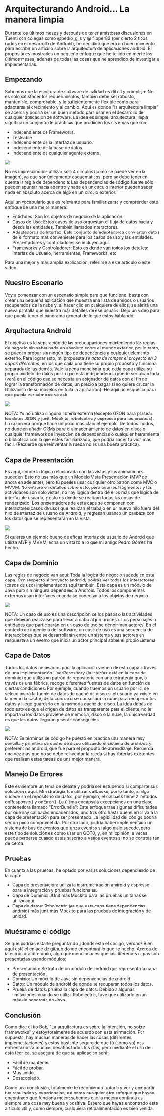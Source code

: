 # Arquitecturando Android... La manera limpia

Durante los últimos meses y después de tener amistosas discusiones en Tuenti con colegas como @pedro_g_s y @ flipper83 (por cierto 2 tipos rudos en el desarrollo de Android), he decidido que era un buen momento para escribir un artículo sobre la arquitectura de aplicaciones android. El propósito es mostrarles un pequeño enfoque que he tenido en mente los últimos meses, además de todas las cosas que he aprendido de investigar e implementarlas.

## Empezando  

Sabemos que la escritura de software de calidad es difícil y complejo: No es sólo satisfacer los requerimientos, también debe ser robusto, mantenible, comprobable, y lo suficientemente flexible como para adaptarse al crecimiento y al cambio. Aquí es donde "la arquitectura limpia" se acerca y podría ser un buen método para usar en el desarrollo de cualquier aplicación de software. La idea es simple: arquitectura limpia significa un conjunto de prácticas que producen los sistemas que son:

- Independiente de Frameworks.
- Testeable
- Independiente de la interfaz de usuario.
- Independiente de la base de datos.
- Independiente de cualquier agente externo.


![](http://faustinoloeza.github.io/img/cleanDiagrama.png)

No es imprescindible utilizar sólo 4 círculos (como se puede ver en la imagen), ya que son únicamente esquemáticos, pero se debe tener en cuenta la regla de dependencia: Las dependencias de código fuente sólo pueden apuntar hacia adentro y nada en un círculo interior pueden saber nada en absoluto acerca de algo en un círculo exterior.

Aquí un vocabulario que es relevante para familiarizarse y comprender este enfoque de una mejor manera:

- Entidades: Son los objetos de negocio de la aplicación.
- Casos de Uso: Estos casos de uso orquestan el flujo de datos hacia y desde las entidades. También llamados interactores.
- Adaptadores de Interfaz: Este conjunto de adaptadores convierten datos de el formato mas conveniente para los casos de uso y las entidades. Presentadores y controladores se incluyen aquí.
- Frameworks y Controladores: Esto es donde van todos los detalles: Interfaz de Usuario, herramientas, Frameworks, etc. 

Para una mejor y más amplia explicación, referirse a este artículo o este vídeo.

## Nuestro Escenario

Voy a comenzar con un escenario simple para que funcione: basta con crear una pequeña aplicación que muestra una lista de amigos o usuarios recuperados de la nube y, al hacer clic en cualquiera de ellos, se abrirá una nueva pantalla que muestra más detalles de ese usuario. Dejo un vídeo para que pueda tener el panorama general de lo que estoy hablando:

## Arquitectura Android 

El objetivo es la separación de las preocupaciones manteniendo las reglas de negocio sin saber nada en absoluto sobre el mundo exterior, por lo tanto, se pueden probar sin ningún tipo de dependencia a cualquier elemento externo. Para lograr esto, mi propuesta _se trata de romper el proyecto en 3 capas diferentes_, en los que cada una tiene su propio propósito y funciona separada de las demás. Vale la pena mencionar que cada capa utiliza su propio modelo de datos por lo que esta independencia puede ser alcanzada (verá en el código que se necesita un asignador de datos con el fin de lograr la transformación de datos, un precio a pagar si no quiere cruzar la Utilización de su modelos en toda la aplicación).  He aquí un esquema para que pueda ver cómo se ve así:

![](http://faustinoloeza.github.io/img/PDD.png)

NOTA: Yo no utilizo ninguna librería externa (excepto GSON para parsear los datos JSON y junit, Mockito, robolectric y espresso para las pruebas). La razón era porque hace un poco más claro el ejemplo. De todos modos, no dude en añadir ORMs para el almacenamiento de datos en disco o cualquier framework de inyección de dependencias o cualquier herramienta o biblioteca con la que estes familiarizado, que podría hacer tu vida más fácil. (Recuerde que reinventar la rueda no es una buena práctica). 

## Capa de Presentación 

Es aquí, donde la lógica relacionada con las vistas y las animaciones suceden. Esto no usa más que un Modelo Vista Presentación (MVP de ahora en adelante), pero tú puedes usar cualquier otro patrón como MVC o MVVM.  No entraré en detalles sobre esto, pero aquí los fragmentos y las actividades son solo vistas, no hay lógica dentro de ellos más que lógica de interfaz de usuario, y esto es donde se realizan todas las cosas de renderizado. Los presentadores de esta capa se componen con interactores(casos de uso) que realizan el trabajo en un nuevo hilo fuera del hilo de interfaz de usuario de Android, y regresan usando un callback con los datos que se representaran en la vista. 

![](http://faustinoloeza.github.io/img/clean_architecture_mvp.png)

Si quieres un ejemplo bueno de eficaz interfaz de usuario de Android que utiliza MVP y MVVM, echa un vistazo a lo que mi amigo Pedro Gómez ha hecho.

## Capa de Dominio 

Las reglas de negocio van aquí: Toda la lógica de negocio sucede en esta capa. Con respecto al proyecto android, podrás ver todos los interactores (casos de uso) implementados aquí también.   Esta capa es un módulo de Java puro sin ninguna dependencia Android.   Todos los componentes externos usan interfaces cuando se conectan a los objetos de negocio.


![](http://faustinoloeza.github.io/img/clean_architecture_domain.png)

NOTA: Un caso de uso es una descripción de los pasos o las actividades que deberán realizarse para llevar a cabo algún proceso. Los personajes o entidades que participarán en un caso de uso se denominan actores. En el contexto de ingeniería del software, un caso de uso es una secuencia de interacciones que se desarrollarán entre un sistema y sus actores en respuesta a un evento que inicia un actor principal sobre el propio sistema.

## Capa de Datos

Todos los datos necesarios para la aplicación vienen de esta capa a través de una implementación UserRepository (la interfaz está en la capa de dominio) que utiliza un patrón de repositorio con una estrategia que, a través de una fábrica, recoge diferentes fuentes de datos en función de ciertas condiciones. Por ejemplo, cuando traemos un usuario por id, se seleccionará la fuente de datos de caché de disco si el usuario ya existe en la memoria caché, de lo contrario se consultará la nube para recuperar los datos y luego guardarlo en la memoria caché de disco. La idea detrás de todo esto es que el origen de datos es transparente para el cliente, no le importa si los datos proviene de memoria, disco o la nube, la única verdad es que los datos llegarán y serán conseguidos.

![](http://faustinoloeza.github.io/img/clean_architecture_data.png)

NOTA: En términos de código he puesto en práctica una manera muy sencilla y primitiva de cache de disco utilizando el sistema de archivos y preferencias android, que fue para el propósito de aprendizaje. Recuerda una vez más que no se debe reinventar la rueda si hay librerías existentes que realizan estas tareas de una mejor manera. 

## Manejo De Errores 

Este es siempre un tema de debate y podría ser estupendo si comparte sus soluciones aquí. Mi estrategia fue utilizar callbacks, por lo tanto, si algo sucede en el repositorio de datos, por ejemplo, el callback tiene 2 métodos onResponse() y onError(). La última encapsula excepciones en una clase contenedora llamado "ErrorBundle": Este enfoque trae algunas dificultades por que hay callbacks encadenados, uno tras otro hasta que el error va a la capa de presentación para ser presentado. La legibilidad del código podría ser un poco comprometida. Por otro lado, podría haber implementado un sistema de bus de eventos que lanza eventos si algo malo sucede, pero este tipo de solución es como usar un GOTO, y, en mi opinión, a veces puede perderse cuando estás suscrito a varios eventos si no se controla tan de cerca.

## Pruebas

En cuanto a las pruebas, he optado por varias soluciones dependiendo de la capa:

- Capa de presentación: utiliza la instrumentación android y espresso para la integración y pruebas funcionales.  
- Capa de Dominio: JUnit más Mockito para las pruebas unitarias se utilizó aquí.  
- Capa de datos: Robolectric (ya que esta capa tiene dependencias android) más junit más Mockito para las pruebas de integración y de unidad.

## Muéstrame el código

Se que podrías estarte preguntando ¿donde está el código, verdad? Bien  aquí está el enlace de [github](https://github.com/android10/Android-CleanArchitecture) donde encontrará lo que he hecho. Acerca de la estructura directorio, algo que mencionar es que las diferentes capas son presentadas usando módulos:

- Presentación: Se trata de un módulo de android que representa la capa de presentación.  
- Dominio: Un módulo de Java sin dependencias de android. 
- Datos: Un módulo de android de donde se recuperan todos los datos.  
- Prueba de datos: prueba la capa de datos.   Debido a algunas limitaciones cuando se utiliza Robolectric, tuve que utilizarlo en un módulo separado de Java.

## Conclusión

Como dice el tío Bob, "La arquitectura es sobre la intención, no sobre frameworks" y estoy totalmente de acuerdo con esta afirmación. Por supuesto, hay muchas maneras de hacer las cosas (diferentes implementaciones) y estoy bastante seguro de que tú (como yo) nos enfrentamos a muchos desafíos todos los días, pero mediante el uso de esta técnica, se asegura de que su aplicación será:

- Fácil de mantener.  
- Fácil de probar.  
- Muy unido.  
- Desacoplado. 

Como una conclusión, totalmente te recomiendo tratarlo y ver y compartir tus resultados y experiencias, así como cualquier otro enfoque que hayas encontrado que funciona mejor: sabemos que la mejora continua es siempre una cosa muy buena y positiva.   Espero que hayas encontrado este artículo útil y, como siempre, cualquiera retroalimentación es bien venida.